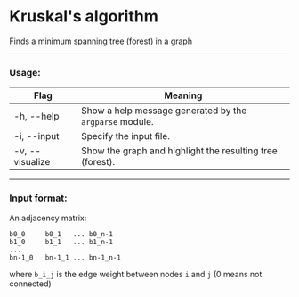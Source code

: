 # Kruskal's algorithm

Finds a minimum spanning tree (forest) in a graph
__________________________________________
### Usage:

| Flag      | Meaning |
| ----------- | ----------- |
| -h, --help      | Show a help message generated by the `argparse` module.       |
| -i, --input   | Specify the input file.        |
| -v, --visualize   | Show the graph and highlight the resulting tree (forest).        |

__________________________________________

### Input format:
An adjacency matrix:
```
b0_0     b0_1   ... b0_n-1
b1_0     b1_1   ... b1_n-1
...
bn-1_0   bn-1_1 ... bn-1_n-1

```
where `b_i_j` is the edge weight between nodes `i` and `j` (0 means not connected)






